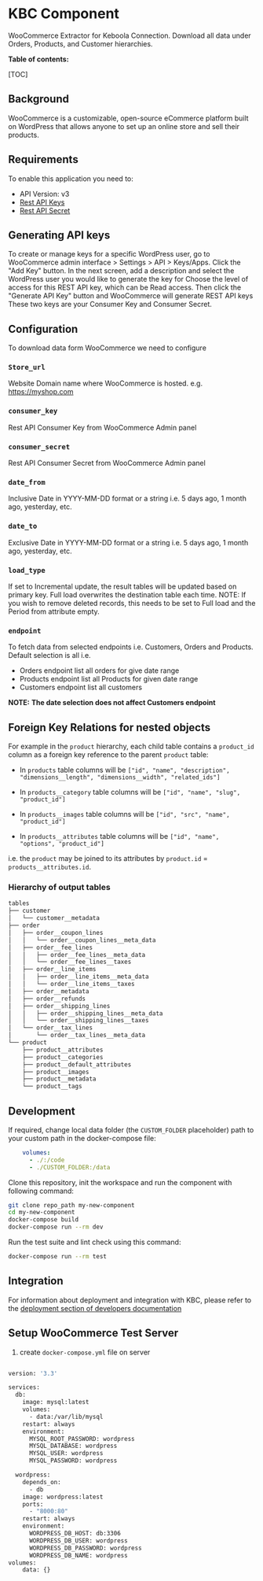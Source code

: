 # KBC Component

WooCommerce Extractor for Keboola Connection. Download all data under Orders, Products, and Customer hierarchies.

**Table of contents:**

[TOC]

## Background

WooCommerce is a customizable, open-source eCommerce platform built on WordPress that allows anyone to set up an online store and sell their products.

## Requirements

To enable this application you need to:

- API Version: v3
- [Rest API Keys](https://woocommerce.github.io/woocommerce-rest-api-docs/#authentication)
- [Rest API Secret](https://woocommerce.github.io/woocommerce-rest-api-docs/#authentication)

## Generating API keys

To create or manage keys for a specific WordPress user, go to WooCommerce admin interface > Settings > API > Keys/Apps.
Click the "Add Key" button. In the next screen, add a description and select the WordPress user you would like to generate the key for
Choose the level of access for this REST API key, which can be Read access. Then click the "Generate API Key" button and WooCommerce will generate REST API keys
These two keys are your Consumer Key and Consumer Secret.

## Configuration

To download data form WooCommerce we need to configure

### `Store_url`

Website Domain name where WooCommerce is hosted. e.g. https://myshop.com

### `consumer_key`

Rest API Consumer Key from WooCommerce Admin panel

### `consumer_secret`

Rest API Consumer Secret from WooCommerce Admin panel

### `date_from`

Inclusive Date in YYYY-MM-DD format or a string i.e. 5 days ago, 1 month ago, yesterday, etc.

### `date_to`

Exclusive Date in YYYY-MM-DD format or a string i.e. 5 days ago, 1 month ago, yesterday, etc.

### `load_type`

If set to Incremental update, the result tables will be updated based on primary key. Full load overwrites the destination table each time. NOTE: If you wish to remove deleted records, this needs to be set to Full load and the Period from attribute empty.

### `endpoint`

To fetch data from selected endpoints i.e. Customers, Orders and Products. Default selection is all
i.e.

- Orders endpoint list all orders for give date range
- Products endpoint list all Products for given date range
- Customers endpoint list all customers

__NOTE:__ **The date selection does not affect Customers endpoint**

## Foreign Key Relations for nested objects

For example in the `product` hierarchy, each child table contains a `product_id` column as a foreign key reference to 
the parent `product` table:

- In `products` table columns will be `["id", "name", "description", "dimensions__length", "dimensions__width", "related_ids"]`

- In `products__category` table columns will be `["id", "name", "slug", "product_id"]`

- In `products__images` table columns will be `["id", "src", "name", "product_id"]`

- In `products__attributes` table columns will be `["id", "name", "options", "product_id"]`

i.e. the `product` may be joined to its attributes by `product.id` = `products__attributes.id`. 

### Hierarchy of output tables

```bash
tables
├── customer
│   └── customer__metadata
├── order
│   ├── order__coupon_lines
│   │   └── order__coupon_lines__meta_data
│   ├── order__fee_lines
│   │   ├── order__fee_lines__meta_data
│   │   └── order__fee_lines__taxes
│   ├── order__line_items
│   │   ├── order__line_items__meta_data
│   │   └── order__line_items__taxes
│   ├── order__metadata
│   ├── order__refunds
│   ├── order__shipping_lines
│   │   ├── order__shipping_lines__meta_data
│   │   └── order__shipping_lines__taxes
│   └── order__tax_lines
│       └── order__tax_lines__meta_data
└── product
    ├── product__attributes
    ├── product__categories
    ├── product__default_attributes
    ├── product__images
    ├── product__metadata
    └── product__tags
```

## Development

If required, change local data folder (the `CUSTOM_FOLDER` placeholder) path to your custom path in the docker-compose file:

```yaml
    volumes:
      - ./:/code
      - ./CUSTOM_FOLDER:/data
```

Clone this repository, init the workspace and run the component with following command:

```bash
git clone repo_path my-new-component
cd my-new-component
docker-compose build
docker-compose run --rm dev
```

Run the test suite and lint check using this command:

```bash
docker-compose run --rm test
```

## Integration

For information about deployment and integration with KBC, please refer to the [deployment section of developers documentation](https://developers.keboola.com/extend/component/deployment/)


## Setup WooCommerce Test Server

1. create `docker-compose.yml` file on server

```bash

version: '3.3'

services:
  db:
    image: mysql:latest
    volumes:
      - data:/var/lib/mysql
    restart: always
    environment:
      MYSQL_ROOT_PASSWORD: wordpress
      MYSQL_DATABASE: wordpress
      MYSQL_USER: wordpress
      MYSQL_PASSWORD: wordpress

  wordpress:
    depends_on:
      - db
    image: wordpress:latest
    ports:
      - "8000:80"
    restart: always
    environment:
      WORDPRESS_DB_HOST: db:3306
      WORDPRESS_DB_USER: wordpress
      WORDPRESS_DB_PASSWORD: wordpress
      WORDPRESS_DB_NAME: wordpress
volumes:
    data: {}
```
